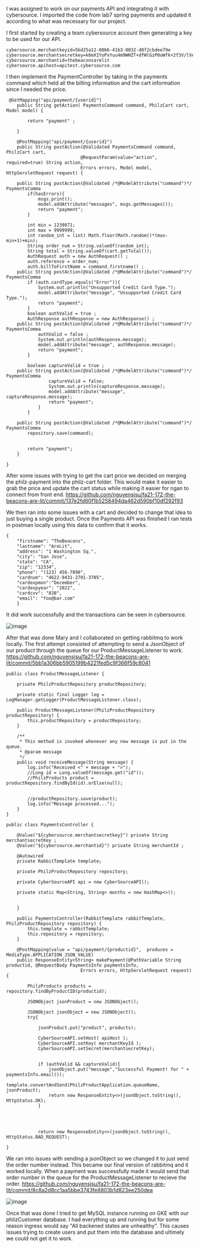 I was assigned to work on our payments API and integrating it with cybersource. I imported the code from lab7 spring payments and updated it according to what was necessary for our project.

I first started by creating a team cybersource account then generating a key to be used for our API.
```
cybersource.merchantkeyid=5bd25a12-0866-41b3-8032-d0f2cbdee79e
cybersource.merchantsecretkey=k6mXIYoPxYuu4m9WHZT+dfWlGzP0oWfk+2f3V/lVADs=
cybersource.merchantid=thebeaconsarelit
cybersource.apihost=apitest.cybersource.com
```
I then implement the PaymentController by taking in the payments command which held all the billing information and the cart information since I needed the price.
```
 @GetMapping("api/payment/{userid}")
    public String getAction( PaymentsCommand command, PhilzCart cart, Model model) {

        return "payment" ;

    }

    @PostMapping("api/payment/{userid}")
    public String postAction(@Validated PaymentsCommand command, PhilzCart cart,  
                            @RequestParam(value="action", required=true) String action,
                            Errors errors, Model model, HttpServletRequest request) {

	public String postAction(@Validated /*@ModelAttribute("command")*/ PaymentsComma
        if(hasErrors){
            msgs.print();
            model.addAttribute("messages", msgs.getMessages());
            return "payment";
        }

        int min = 1239871;
        int max = 9999999;
        int random_int = (int) Math.floor(Math.random()*(max-min+1)+min);
        String order_num = String.valueOf(random_int);
        String total = String.valueOf(cart.getTotal());
        AuthRequest auth = new AuthRequest() ;
		auth.reference = order_num;
		auth.billToFirstName = command.firstname() ;
	public String postAction(@Validated /*@ModelAttribute("command")*/ PaymentsComma
        if (auth.cardType.equals("Error")){
            System.out.println("Unsupported Credit Card Type.");
            model.addAttribute("message", "Unsupported Credit Card Type.");
            return "payment";
        }
		boolean authValid = true ;
		AuthResponse authResponse = new AuthResponse() ;
	public String postAction(@Validated /*@ModelAttribute("command")*/ PaymentsComma
            authValid = false ;
            System.out.println(authResponse.message);
            model.addAttribute("message", authResponse.message);
            return "payment";
		}

        boolean captureValid = true ;
	public String postAction(@Validated /*@ModelAttribute("command")*/ PaymentsComma
                captureValid = false;
                System.out.println(captureResponse.message);
                model.addAttribute("message", captureResponse.message);
                return "payment";
            }
        }

	public String postAction(@Validated /*@ModelAttribute("command")*/ PaymentsComma
        repository.save(command);


        return "payment";
    }

}
```
After some issues with trying to get the cart price we decided on merging the philz-payment into the philz-cart folder. This would make it easier to grab the price and update the cart status while making it easier for ngan to connect from front end.
https://github.com/nguyensjsu/fa21-172-the-beacons-are-lit/commit/137e2fd60f1b5258494da462d590bf10df292f93

We then ran into some issues with a cart and decided to change that idea to just buying a single product. Once the Payments API was finished I ran tests in postman locally using this data to confirm that it works.

```
{
    "firstname": "TheBeacons",
    "lastname": "AreLit",
    "address": "1 Washington Sq.",
    "city": "San Jose",
    "state": "CA",
    "zip": "12334",
    "phone": "(123) 456-7890",
    "cardnum": "4622-9431-2701-3705", 
    "cardexpmon":"December",
    "cardexpyear": "2022",
    "cardcvv": "838",
    "email": "foo@bar.com"
    }
```

It did work successfully and the transactions can be seen in cybersource.

![image](https://user-images.githubusercontent.com/56413249/144986437-5cd854a8-ede3-4f1b-bf05-0ee215b9c770.png)

After that was done Mary and I collaborated on getting rabbitmq to work locally. The first attempt consisted of attempting to send a JsonObject of our product through the queue for our ProductMessageListener to work.
https://github.com/nguyensjsu/fa21-172-the-beacons-are-lit/commit/5bb1a306bb5905199b4221fed5c9f366f59c8041
```
public class ProductMessageListener {

    private PhilzProductRepository productRepository;

    private static final Logger log = LogManager.getLogger(ProductMessageListener.class);

    public ProductMessageListener(PhilzProductRepository productRepository) {
        this.productRepository = productRepository;
    }

    /**
     * This method is invoked whenever any new message is put in the queue.
     * @param message
     */
    public void receiveMessage(String message) {
        log.info("Received <" + message + ">");
        //Long id = Long.valueOf(message.get("id"));
        //PhilzProducts product = productRepository.findById(id).orElse(null);
      

        //productRepository.save(product);
        log.info("Message processed...");
    }
} 
```
```
public class PaymentsController {  

    @Value("${cybersource.merchantsecretkey}") private String merchantsecretKey ;
    @Value("${cybersource.merchantid}") private String merchantId ;

    @Autowired
    private RabbitTemplate template;

    private PhilzProductRepository repository;

    private CyberSourceAPI api = new CyberSourceAPI();

    private static Map<String, String> months = new HashMap<>();


    }

    public PaymentsController(RabbitTemplate rabbitTemplate, PhilzProductRepository repository) {
        this.template = rabbitTemplate;
        this.repository = repository;
    }

    @PostMapping(value = "api/payment/{productid}",  produces = MediaType.APPLICATION_JSON_VALUE)
    public ResponseEntity<String> makePayment(@PathVariable String productid, @RequestBody PaymentsInfo paymentsInfo,    
                            Errors errors, HttpServletRequest request) {

        PhilzProducts products = repository.findByProductID(productid);

        JSONObject jsonProduct = new JSONObject();

        JSONObject jsonObject = new JSONObject();
        try{

            jsonProduct.put("product", products);

            CyberSourceAPI.setHost( apiHost );
            CyberSourceAPI.setKey( merchantKeyId );
            CyberSourceAPI.setSecret(merchantsecretKey);
	

            if (authValid && captureValid){
                jsonObject.put("message","Successful Payment! for " + paymentsInfo.email());
                template.convertAndSend(PhilzProductApplication.queueName, jsonProduct);
                return new ResponseEntity<>(jsonObject.toString(), HttpStatus.OK);
            }        




            return new ResponseEntity<>(jsonObject.toString(), HttpStatus.BAD_REQUEST);

}
```

We ran into issues with sending a jsonObject so we changed it to just send the order number instead. This became our final version of rabbitmq and it worked locally. When a payment was successfully made it would send that order number in the queue for the ProductMessageListener to recieve the order.
https://github.com/nguyensjsu/fa21-172-the-beacons-are-lit/commit/8c8a2d8cc1aa5bbe3743fe8803b1d823ee250dea

![image](https://user-images.githubusercontent.com/56413249/144986588-e62ffa44-5979-4253-a1e6-8e768f3d2b2f.png)


Once that was done I tried to get MySQL instance running on GKE with our philzCustomer database. I had everything up and running but for some reason ingress would say "All backened states are unhealthy". This causes issues trying to create users and put them into the database and ultimely we could not get it to work.
